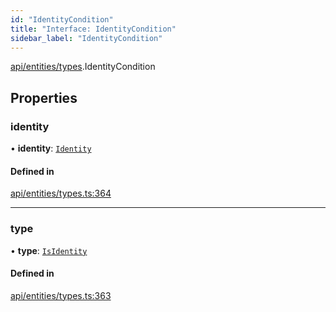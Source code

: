 ```yaml
---
id: "IdentityCondition"
title: "Interface: IdentityCondition"
sidebar_label: "IdentityCondition"
---
```


[api/entities/types](../../../../../modules/API/Entities/Types/Types.md).IdentityCondition

## Properties

### identity

• **identity**: [`Identity`](../../../../../classes/API/Entities/Identity/Identity.md)

#### Defined in

[api/entities/types.ts:364](https://github.com/PolymeshAssociation/polymesh-sdk/blob/c53723bab/src/api/entities/types.ts#L364)

___

### type

• **type**: [`IsIdentity`](../../../../../enums/API/Entities/Types/ConditionType/ConditionType.md#isidentity)

#### Defined in

[api/entities/types.ts:363](https://github.com/PolymeshAssociation/polymesh-sdk/blob/c53723bab/src/api/entities/types.ts#L363)
